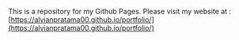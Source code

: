 This is a repository for my Github Pages. Please visit my website at : [https://alvianpratama00.github.io/portfolio/](https://alvianpratama00.github.io/portfolio/)
